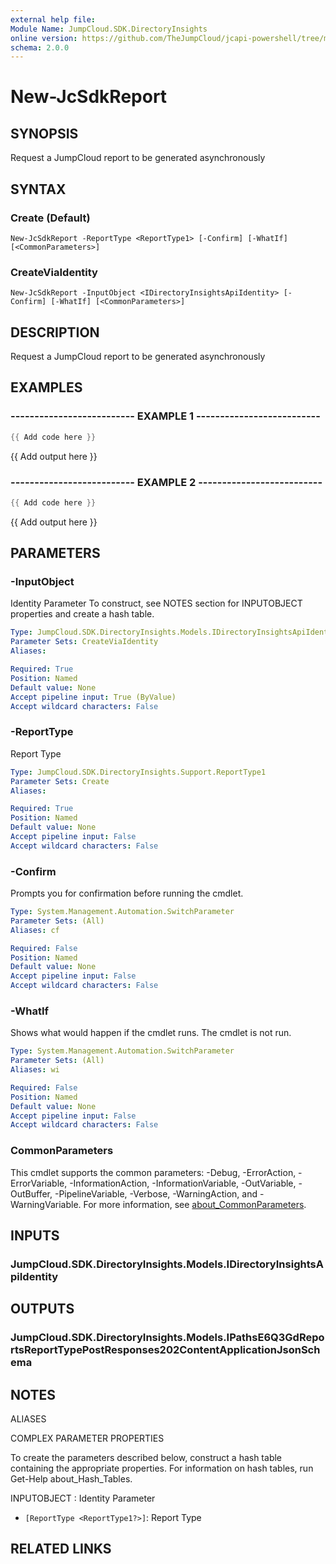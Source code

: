 ```yaml
---
external help file:
Module Name: JumpCloud.SDK.DirectoryInsights
online version: https://github.com/TheJumpCloud/jcapi-powershell/tree/master/SDKs/PowerShell/JumpCloud.SDK.DirectoryInsights/docs/exports/New-JcSdkReport.md
schema: 2.0.0
---
```


# New-JcSdkReport

## SYNOPSIS
Request a JumpCloud report to be generated asynchronously

## SYNTAX

### Create (Default)
```
New-JcSdkReport -ReportType <ReportType1> [-Confirm] [-WhatIf] [<CommonParameters>]
```

### CreateViaIdentity
```
New-JcSdkReport -InputObject <IDirectoryInsightsApiIdentity> [-Confirm] [-WhatIf] [<CommonParameters>]
```

## DESCRIPTION
Request a JumpCloud report to be generated asynchronously

## EXAMPLES

### -------------------------- EXAMPLE 1 --------------------------
```powershell
{{ Add code here }}
```

{{ Add output here }}

### -------------------------- EXAMPLE 2 --------------------------
```powershell
{{ Add code here }}
```

{{ Add output here }}

## PARAMETERS

### -InputObject
Identity Parameter
To construct, see NOTES section for INPUTOBJECT properties and create a hash table.

```yaml
Type: JumpCloud.SDK.DirectoryInsights.Models.IDirectoryInsightsApiIdentity
Parameter Sets: CreateViaIdentity
Aliases:

Required: True
Position: Named
Default value: None
Accept pipeline input: True (ByValue)
Accept wildcard characters: False
```

### -ReportType
Report Type

```yaml
Type: JumpCloud.SDK.DirectoryInsights.Support.ReportType1
Parameter Sets: Create
Aliases:

Required: True
Position: Named
Default value: None
Accept pipeline input: False
Accept wildcard characters: False
```

### -Confirm
Prompts you for confirmation before running the cmdlet.

```yaml
Type: System.Management.Automation.SwitchParameter
Parameter Sets: (All)
Aliases: cf

Required: False
Position: Named
Default value: None
Accept pipeline input: False
Accept wildcard characters: False
```

### -WhatIf
Shows what would happen if the cmdlet runs.
The cmdlet is not run.

```yaml
Type: System.Management.Automation.SwitchParameter
Parameter Sets: (All)
Aliases: wi

Required: False
Position: Named
Default value: None
Accept pipeline input: False
Accept wildcard characters: False
```

### CommonParameters
This cmdlet supports the common parameters: -Debug, -ErrorAction, -ErrorVariable, -InformationAction, -InformationVariable, -OutVariable, -OutBuffer, -PipelineVariable, -Verbose, -WarningAction, and -WarningVariable. For more information, see [about_CommonParameters](http://go.microsoft.com/fwlink/?LinkID=113216).

## INPUTS

### JumpCloud.SDK.DirectoryInsights.Models.IDirectoryInsightsApiIdentity

## OUTPUTS

### JumpCloud.SDK.DirectoryInsights.Models.IPathsE6Q3GdReportsReportTypePostResponses202ContentApplicationJsonSchema

## NOTES

ALIASES

COMPLEX PARAMETER PROPERTIES

To create the parameters described below, construct a hash table containing the appropriate properties. For information on hash tables, run Get-Help about_Hash_Tables.


INPUTOBJECT <IDirectoryInsightsApiIdentity>: Identity Parameter
  - `[ReportType <ReportType1?>]`: Report Type

## RELATED LINKS

